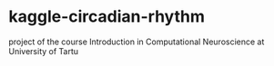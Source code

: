 # kaggle-circadian-rhythm
project of the course Introduction in Computational Neuroscience at University of Tartu
